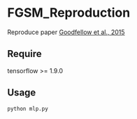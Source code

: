 # FGSM_Reproduction

Reproduce paper [Goodfellow et al., 2015](https://arxiv.org/pdf/1412.6572.pdf)

## Require
tensorflow >= 1.9.0

## Usage
```
python mlp.py
```
